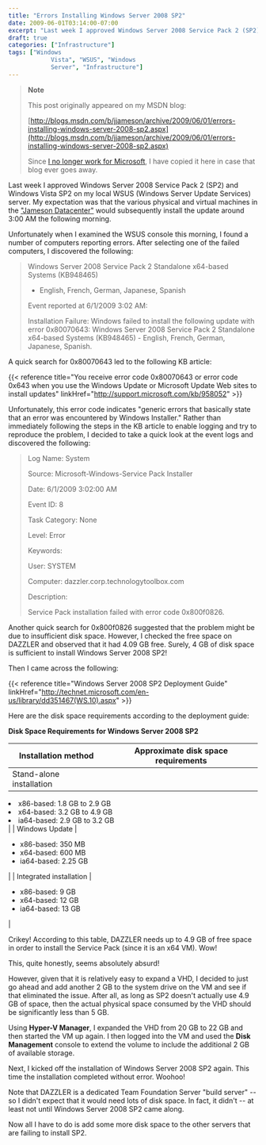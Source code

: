 ```yaml
---
title: "Errors Installing Windows Server 2008 SP2"
date: 2009-06-01T03:14:00-07:00
excerpt: "Last week I approved Windows Server 2008 Service Pack 2 (SP2) and Windows Vista SP2 on my local WSUS (Windows Server Update Services) server. My expectation was that the various physical and virtual machines in the \"Jameson Datacenter\" would subsequently..."
draft: true
categories: ["Infrastructure"]
tags: ["Windows 
			Vista", "WSUS", "Windows 
			Server", "Infrastructure"]
---
```


> **Note**
>
> This post originally appeared on my MSDN blog:
>
> [http://blogs.msdn.com/b/jjameson/archive/2009/06/01/errors-installing-windows-server-2008-sp2.aspx](http://blogs.msdn.com/b/jjameson/archive/2009/06/01/errors-installing-windows-server-2008-sp2.aspx)
>
> Since
> [I no longer work for Microsoft](/blog/jjameson/2011/09/02/last-day-with-microsoft), I have copied it here in case that
> blog ever goes away.

Last week I approved Windows Server 2008 Service Pack 2 (SP2) and Windows
Vista SP2 on my local WSUS (Windows Server Update Services) server. My expectation
was that the various physical and virtual machines in the
["Jameson
Datacenter"](/blog/jjameson/2009/09/14/the-jameson-datacenter) would subsequently install the update around 3:00 AM the following
morning.

Unfortunately when I examined the WSUS console this morning, I found a number
of computers reporting errors. After selecting one of the failed computers,
I discovered the following:

> Windows Server 2008 Service Pack 2 Standalone x64-based Systems (KB948465)
>
> - English, French, German, Japanese, Spanish
>
> Event reported at 6/1/2009 3:02 AM:
>
> Installation Failure: Windows failed to install the following update
> with error 0x80070643: Windows Server 2008 Service Pack 2 Standalone x64-based
> Systems (KB948465) - English, French, German, Japanese, Spanish.

A quick search for 0x80070643 led to the following KB article:

{{< reference    title="You receive error code 0x80070643 or error code 0x643 when you use the Windows Update or Microsoft Update Web sites to install updates"    linkHref="http://support.microsoft.com/kb/958052" >}}

Unfortunately, this error code indicates "generic errors that basically state
that an error was encountered by Windows Installer." Rather than immediately
following the steps in the KB article to enable logging and try to reproduce
the problem, I decided to take a quick look at the event logs and discovered
the following:

> Log Name: System
>
> Source: Microsoft-Windows-Service Pack Installer
>
> Date: 6/1/2009 3:02:00 AM
>
> Event ID: 8
>
> Task Category: None
>
> Level: Error
>
> Keywords:
>
> User: SYSTEM
>
> Computer: dazzler.corp.technologytoolbox.com
>
> Description:
>
> Service Pack installation failed with error code 0x800f0826.

Another quick search for 0x800f0826 suggested that the problem might be due
to insufficient disk space. However, I checked the free space on DAZZLER and
observed that it had 4.09 GB free. Surely, 4 GB of disk space is sufficient
to install Windows Server 2008 SP2!

Then I came across the following:

{{< reference    title="Windows Server 2008 SP2 Deployment Guide"    linkHref="http://technet.microsoft.com/en-us/library/dd351467(WS.10).aspx" >}}

Here are the disk space requirements according to the deployment guide:

**Disk Space Requirements for Windows Server 2008 SP2**

| Installation method | Approximate disk space requirements |
| --- | --- |
| Stand-alone installation | <ul>
<li>x86-based: 1.8 GB to 2.9 GB</li>
<li>x64-based: 3.2 GB to 4.9 GB</li>
<li>ia64-based: 2.9 GB to 3.2 GB </li>
</ul> |
| Windows Update | <ul>
<li>x86-based: 350 MB</li>
<li>x64-based: 600 MB</li>
<li>ia64-based: 2.25 GB </li>
</ul> |
| Integrated installation | <ul>
<li>x86-based: 9 GB</li>
<li>x64-based: 12 GB</li>
<li>ia64-based: 13 GB</li>
</ul> |

Crikey! According to this table, DAZZLER needs up to 4.9 GB of free space
in order to install the Service Pack (since it is an x64 VM). Wow!

This, quite honestly, seems absolutely absurd!

However, given that it is relatively easy to expand a VHD, I decided to just
go ahead and add another 2 GB to the system drive on the VM and see if that
eliminated the issue. After all, as long as SP2 doesn't actually use 4.9 GB
of space, then the actual physical space consumed by the VHD should be significantly
less than 5 GB.

Using **Hyper-V Manager**, I expanded the VHD from 20 GB to
22 GB and then started the VM up again. I then logged into the VM and used the
**Disk Management** console to extend the volume to include the
additional 2 GB of available storage.

Next, I kicked off the installation of Windows Server 2008 SP2 again. This
time the installation completed without error. Woohoo!

Note that DAZZLER is a dedicated Team Foundation Server "build server" --
so I didn't expect that it would need lots of disk space. In fact, it didn't
-- at least not until Windows Server 2008 SP2 came along.

Now all I have to do is add some more disk space to the other servers that
are failing to install SP2.

